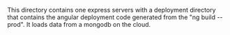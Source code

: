 This directory contains one express servers with a deployment directory that contains the angular deployment code generated from the "ng build --prod".  It loads data from a mongodb on the cloud.